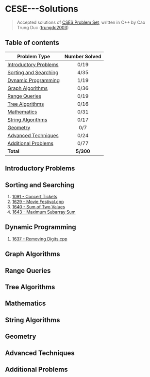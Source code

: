 # CESE---Solutions
> Accepted solutions of [CSES Problem Set](https://cses.fi/problemset/), written in C++ by Cao Trung Duc ([trungdc2003](https://cses.fi/user/105392))

## Table of contents
|                  Problem Type                   | Number Solved |
|-------------------------------------------------|:-------------:|
| [Introductory Problems](#Introductory-Problems) |      0/19     |
| [Sorting and Searching](#Sorting-and-Searching) |      4/35     |
| [Dynamic Programming](#Dynamic-Programming)      |      1/19     |
| [Graph Algorithms](#Graph-Algorithms)            |      0/36     |
| [Range Queries](#Range-Queries)                  |      0/19     |
| [Tree Algorithms](#Tree-Algorithms)              |      0/16     |
| [Mathematics](#Mathematic)                       |      0/31     |
| [String Algorithms](#String-Algorithms)          |      0/17     |
| [Geometry](#Geometry)                            |      0/7      |
| [Advanced Techniques](#Advanced-Techniques)      |      0/24     |
| [Additional Problems](#Additional-Problems)      |      0/77     |
| **Total**                                       |   **5/300**   |

## Introductory Problems

## Sorting and Searching
1. [1091 - Concert Tickets](source/1091%20-%20Concert%20Tickets.cpp)
2. [1629 - Movie Festival.cpp](source/1629%20-%20Movie%20Festival.cpp)
3. [1640 - Sum of Two Values](source/1640%20-%20Sum%20of%20Two%20Values.cpp)
4. [1643 - Maximum Subarray Sum](source/1643%20-%20Maximum%20Subarray%20Sum.cpp)

## Dynamic Programming
1. [1637 - Removing Digits.cpp](source/1637%20-%20Removing%20Digits.cpp)

## Graph Algorithms

## Range Queries

## Tree Algorithms

## Mathematics

## String Algorithms

## Geometry

## Advanced Techniques

## Additional Problems
